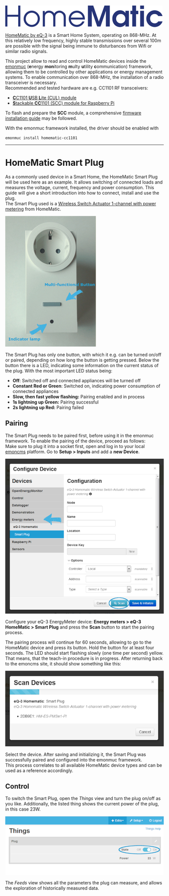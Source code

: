 ![homematic header](img/homematic-logo.png)

[HomeMatic by eQ-3](https://www.eq-3.de/produkte/homematic.html) is a Smart Home System, operating on 868-MHz. At this relatively low frequency, highly stable transmissions over several 100m are possible with the signal being immune to disturbances from Wifi or similar radio signals.  

This project allow to read and control HomeMatic devices inside the [emonmuc](https://github.com/isc-konstanz/emonmuc/) (**e**nergy **mon**itoring **m**ulty **u**tility **c**ommunication) framework, allowing them to be controlled by other applications or energy management systems. To enable communication over 868-MHz, the installation of a radio transceiver is necessary.  
Recommended and tested hardware are e.g. CC1101 RF transceivers:

- [**C**C1101 **U**SB **L**ite (CUL) module](http://busware.de/tiki-index.php?page=CUL)
- [**S**tackable **CC**1101 (SCC) module for Raspberry Pi](http://busware.de/tiki-index.php?page=SCC)

To flash and prepare the **SCC** module, a comprehensive [firmware installation guide](docs/FirmwareSCC.md) may be followed.

With the emonmuc framework installed, the driver should be enabled with

~~~
emonmuc install homematic-cc1101
~~~


----------

# HomeMatic Smart Plug

As a commonly used device in a Smart Home, the HomeMatic Smart Plug will be used here as an example. It allows switching of connected loads and measures the voltage, current, frequency and power consumption. This guide will give a short introduction into how to connect, install and use the plug.  
The Smart Plug used is a [Wireless Switch Actuator 1-channel with power metering](https://www.eq-3.de/produkte/homematic/schalten-und-messen/homematic-funk-schaltaktor-1-fach-mit-leistungsmessung-typ-f.html) from HomeMatic.

![Smart Plug](img/homematic-plug.jpg)

The Smart Plug has only one button, with which it e.g. can be turned on/off or paired, depending on how long the button is getting pressed. Below the button there is a LED, indicating some information on the current status of the plug. With the most important LED status being:

- **Off**: Switched off and connected appliances will be turned off
- **Constant Red or Green**: Switched on, indicating power consumption of connected appliances
- **Slow, then fast yellow flashing:** Pairing enabled and in process
- **1s lightning up Green:** Pairing successful
- **2s lightning up Red:** Pairing failed


## Pairing

The Smart Plug needs to be paired first, before using it in the emonmuc framework. To enable the pairing of the device, proceed as follows:  
Make sure to plug it into a socket first, open and log in to your local [emoncms](https://emoncms.org/) platform. Go to **Setup > Inputs** and add a **new Device**.

![device config](img/device-config.jpg)

Configure your eQ-3 EnergyMeter device: **Energy meters > eQ-3 HomeMatic > Smart Plug** and press the **Scan** button to start the pairing process.

The pairing process will continue for 60 seconds, allowing to go to the HomeMatic device and press its button. Hold the button for at least four seconds. The LED should start flashing slowly (one time per second) yellow. That means, that the teach-in procedure is in progress. After returning back to the emoncms site, it should show something like this:

![device scan](img/device-scan.jpg)

Select the device. After saving and initializing it, the Smart Plug was successfully paired and configured into the emonmuc framework.  
This process correlates to all available HomeMatic device types and can be used as a reference accordingly.


## Control

To switch the Smart Plug, open the *Things* view and turn the plug on/off as you like. Additionally, the listed thing shows the current power of the plug, in this case 23W.

![device thing](img/device-thing.jpg)

The *Feeds* view shows all the parameters the plug can measure, and allows the exploration of historically measured data.
